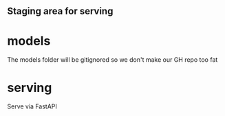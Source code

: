 ## Staging area for serving

# models

The models folder will be gitignored so we don't make our GH repo too fat

# serving

Serve via FastAPI